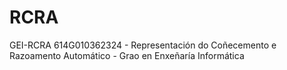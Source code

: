 # RCRA
 GEI-RCRA 614G010362324 - Representación do Coñecemento e Razoamento Automático - Grao en Enxeñaría Informática
